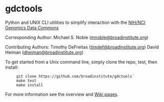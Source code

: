 # gdctools
Python and UNIX CLI utilities to simplify interaction with the [NIH/NCI Genomics Data Commons](https://gdc.cancer.gov/)

Corresponding Author: Michael S. Noble  (mnoble@broadinstitute.org)

Contributing Authors: Timothy DeFreitas (timdef@broadinstitute.org)
                      David Heiman      (dheiman@broadinstitute.org)

To get started from a Unix command line, simply clone the repo, test, then install:
```
     git clone https://github.com/broadinstitute/gdctools`
     make test
     make install
```
For more information see the overview and [Wiki pages](https://github.com/broadinstitute/gdctools/wiki).
